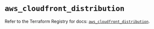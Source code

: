 # `aws_cloudfront_distribution`

Refer to the Terraform Registry for docs: [`aws_cloudfront_distribution`](https://registry.terraform.io/providers/hashicorp/aws/5.69.0/docs/resources/cloudfront_distribution).
